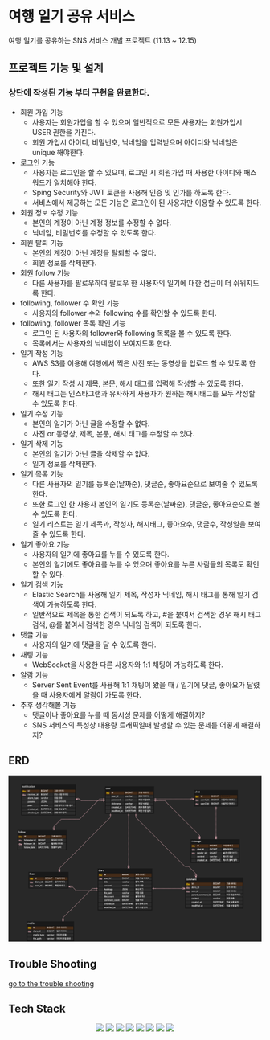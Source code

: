 # 여행 일기 공유 서비스

여행 일기를 공유하는 SNS 서비스 개발 프로젝트 (11.13 ~ 12.15)

## 프로젝트 기능 및 설계

### 상단에 작성된 기능 부터 구현을 완료한다.

- 회원 가입 기능
  - 사용자는 회원가입을 할 수 있으며 일반적으로 모든 사용자는 회원가입시 USER 권한을 가진다.
  - 회원 가입시 아이디, 비밀번호, 닉네임을 입력받으며 아이디와 닉네임은 unique 해야한다.
- 로그인 기능
  - 사용자는 로그인을 할 수 있으며, 로그인 시 회원가입 때 사용한 아이디와 패스워드가 일치해야 한다.
  - Sping Security와 JWT 토큰을 사용해 인증 및 인가를 하도록 한다.
  - 서비스에서 제공하는 모든 기능은 로그인이 된 사용자만 이용할 수 있도록 한다.
- 회원 정보 수정 기능
  - 본인의 계정이 아닌 계정 정보를 수정할 수 없다.
  - 닉네임, 비밀번호를 수정할 수 있도록 한다.
- 회원 탈퇴 기능
  - 본인의 계정이 아닌 계정을 탈퇴할 수 없다.
  - 회원 정보를 삭제한다.
- 회원 follow 기능
  - 다른 사용자를 팔로우하여 팔로우 한 사용자의 일기에 대한 접근이 더 쉬워지도록 한다.
- following, follower 수 확인 기능
  - 사용자의 follower 수와 following 수를 확인할 수 있도록 한다.
- following, follower 목록 확인 기능
  - 로그인 된 사용자의 follower와 following 목록을 볼 수 있도록 한다.
  - 목록에서는 사용자의 닉네임이 보여지도록 한다.
- 일기 작성 기능
  - AWS S3를 이용해 여행에서 찍은 사진 또는 동영상을 업로드 할 수 있도록 한다.
  - 또한 일기 작성 시 제목, 본문, 해시 태그를 입력해 작성할 수 있도록 한다.
  - 해시 태그는 인스타그램과 유사하게 사용자가 원하는 해시태그를 모두 작성할 수 있도록 한다.
- 일기 수정 기능
  - 본인의 일기가 아닌 글을 수정할 수 없다.
  - 사진 or 동영상, 제목, 본문, 해시 태그를 수정할 수 있다.
- 일기 삭제 기능
  - 본인의 일기가 아닌 글을 삭제할 수 없다.
  - 일기 정보를 삭제한다.
- 일기 목록 기능
  - 다른 사용자의 일기를 등록순(날짜순), 댓글순, 좋아요순으로 보여줄 수 있도록 한다.
  - 또한 로그인 한 사용자 본인의 일기도 등록순(날짜순), 댓글순, 좋아요순으로 볼 수 있도록 한다.
  - 일기 리스트는 일기 제목과, 작성자, 해시태그, 좋아요수, 댓글수, 작성일을 보여줄 수 있도록 한다.
- 일기 좋아요 기능
  - 사용자의 일기에 좋아요를 누를 수 있도록 한다.
  - 본인의 일기에도 좋아요를 누를 수 있으며 좋아요를 누른 사람들의 목록도 확인할 수 있다.
- 일기 검색 기능
  - Elastic Search를 사용해 일기 제목, 작성자 닉네임, 해시 태그를 통해 일기 검색이 가능하도록 한다.
  - 일반적으로 제목을 통한 검색이 되도록 하고, #을 붙여서 검색한 경우 해시 태그 검색, @를 붙여서 검색한 경우 닉네임 검색이 되도록 한다.
- 댓글 기능
  - 사용자의 일기에 댓글을 달 수 있도록 한다.
- 채팅 기능
  - WebSocket을 사용한 다른 사용자와 1:1 채팅이 가능하도록 한다.
- 알람 기능
  - Server Sent Event를 사용해 1:1 채팅이 왔을 때 / 일기에 댓글, 좋아요가 달렸을 때 사용자에게 알람이 가도록 한다.
- 추후 생각해볼 기능
  - 댓글이나 좋아요를 누를 때 동시성 문제를 어떻게 해결하지?
  - SNS 서비스의 특성상 대용량 트래픽일때 발생할 수 있는 문제를 어떻게 해결하지?
## ERD
![ER Diagram](./doc/img/erd.png)

## Trouble Shooting
[go to the trouble shooting](./doc/TROUBLE_SHOOTING.md)

## Tech Stack
<div style="text-align: center">
  <img src="https://img.shields.io/badge/Java-007396?style=for-the-badge&logo=java&logoColor=white"/> 
  <img src="https://img.shields.io/badge/Spring Boot-6db33f?style=for-the-badge&logo=spring boot&logoColor=white"/>
  <img src="https://img.shields.io/badge/mysql-4479a1?style=for-the-badge&logo=mysql&logoColor=white"/>
  <img src="https://img.shields.io/badge/git-F05032?style=for-the-badge&logo=git&logoColor=white"/>
  <img src="https://img.shields.io/badge/springsecurity-6DB33F?style=for-the-badge&logo=springsecurity&logoColor=white"/>
  <img src="https://img.shields.io/badge/jwt-000000?style=for-the-badge&logo=jsonwebtokens&logoColor=white"/>
  <img src="https://img.shields.io/badge/amazon s3-569A31?style=for-the-badge&logo=amazons3&logoColor=white"/>
  <img src="https://img.shields.io/badge/elastic search-005571?style=for-the-badge&logo=elasticsearch&logoColor=white"/>
</div>